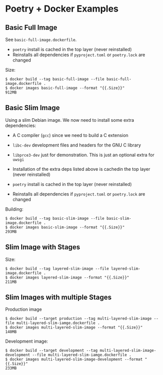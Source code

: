 # Poetry + Docker Examples

## Basic Full Image

See `basic-full-image.dockerfile`.

* `poetry` install is cached in the top layer (never reinstalled)
* Reinstalls all dependencies if `pyproject.toml` or `poetry.lock` are changed

Size:

```
$ docker build --tag basic-full-image --file basic-full-image.dockerfile .
$ docker images basic-full-image --format "{{.Size}}"
912MB
```

## Basic Slim Image

Using a slim Debian image. We now need to install some extra dependencies:

* A C compiler (`gcc`) since we need to build a C extension
* `libc-dev` development files and headers for the GNU C library
* `libprce3-dev` just for demonstration. This is just an optional extra for
`uwsgi`

* Installation of the extra deps listed above is cachedin the top layer (never reinstalled)
* `poetry` install is cached in the top layer (never reinstalled)
* Reinstalls all dependencies if `pyproject.toml` or `poetry.lock` are changed

Building:

```
$ docker build --tag basic-slim-image --file basic-slim-image.dockerfile .
$ docker images basic-slim-image --format "{{.Size}}"
293MB
```

## Slim Image with Stages

Size:

```
$ docker build --tag layered-slim-image --file layered-slim-image.dockerfile .
$ docker images layered-slim-image --format "{{.Size}}"
211MB
```

## Slim Images with multiple Stages

Production image

```
$ docker build --target production --tag multi-layered-slim-image --file multi-layered-slim-iamge.dockerfile .
$ docker images multi-layered-slim-image --format "{{.Size}}"
140MB
```

Development image:

```
$ docker build --target development --tag multi-layered-slim-image-development --file multi-layered-slim-iamge.dockerfile .
$ docker images multi-layered-slim-image-development --format "{{.Size}}"
233MB
```
